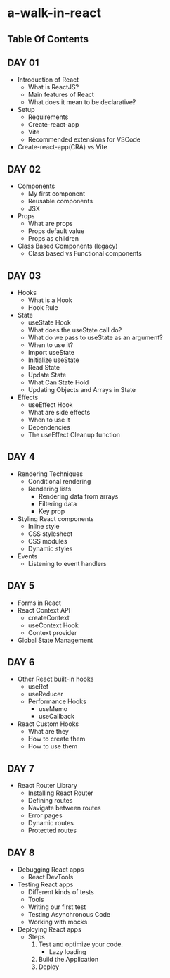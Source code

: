 # a-walk-in-react

## Table Of Contents

## DAY 01

- Introduction of React
  - What is ReactJS?
  - Main features of React
  - What does it mean to be declarative?
- Setup
  - Requirements
  - Create-react-app
  - Vite
  - Recommended extensions for VSCode
- Create-react-app(CRA) vs Vite

## DAY 02

- Components
  - My first component
  - Reusable components
  - JSX
- Props
  - What are props
  - Props default value
  - Props as children
- Class Based Components (legacy)
  - Class based vs Functional components

## DAY 03

- Hooks
  - What is a Hook
  - Hook Rule
- State
  - useState Hook
  - What does the useState call do?
  - What do we pass to useState as an argument?
  - When to use it?
  - Import useState
  - Initialize useState
  - Read State
  - Update State
  - What Can State Hold
  - Updating Objects and Arrays in State
- Effects
  - useEffect Hook
  - What are side effects
  - When to use it
  - Dependencies
  - The useEffect Cleanup function

## DAY 4

- Rendering Techniques
  - Conditional rendering
  - Rendering lists
    - Rendering data from arrays
    - Filtering data
    - Key prop
- Styling React components
  - Inline style
  - CSS stylesheet
  - CSS modules
  - Dynamic styles
- Events
  - Listening to event handlers

## DAY 5

- Forms in React
- React Context API
  - createContext
  - useContext Hook
  - Context provider
- Global State Management

## DAY 6

- Other React built-in hooks
  - useRef
  - useReducer
  - Performance Hooks
    - useMemo
    - useCallback
- React Custom Hooks
  - What are they
  - How to create them
  - How to use them

## DAY 7

- React Router Library
  - Installing React Router
  - Defining routes
  - Navigate between routes
  - Error pages
  - Dynamic routes
  - Protected routes

## DAY 8

- Debugging React apps
  - React DevTools
- Testing React apps
  - Different kinds of tests
  - Tools
  - Writing our first test
  - Testing Asynchronous Code
  - Working with mocks
- Deploying React apps
  - Steps
    1. Test and optimize your code.
        - Lazy loading
    2. Build the Application
    3. Deploy
